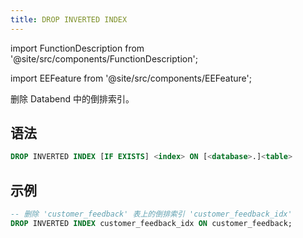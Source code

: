 ```yaml
---
title: DROP INVERTED INDEX
---
```


import FunctionDescription from '@site/src/components/FunctionDescription';

<FunctionDescription description="引入或更新: v1.2.405"/>

import EEFeature from '@site/src/components/EEFeature';

<EEFeature featureName='INVERTED INDEX'/>

删除 Databend 中的倒排索引。

## 语法

```sql
DROP INVERTED INDEX [IF EXISTS] <index> ON [<database>.]<table>
```

## 示例

```sql
-- 删除 'customer_feedback' 表上的倒排索引 'customer_feedback_idx'
DROP INVERTED INDEX customer_feedback_idx ON customer_feedback;
```